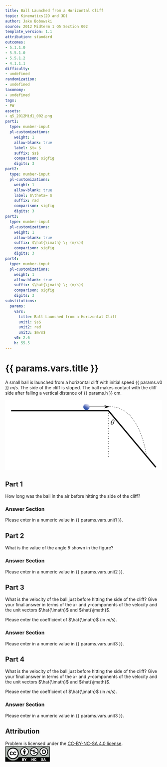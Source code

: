 ```yaml
---
title: Ball Launched from a Horizontal Cliff
topic: Kinematics(2D and 3D)
author: Jake Bobowski
source: 2012 Midterm 1 Q5 Section 002
template_version: 1.1
attribution: standard
outcomes:
- 5.1.1.0
- 5.5.1.0
- 5.5.1.2
- 4.1.1.1
difficulty:
- undefined
randomization:
- undefined
taxonomy:
- undefined
tags:
- PW
assets:
- q5_2012Mid1_002.png
part1:
  type: number-input
  pl-customizations:
    weight: 1
    allow-blank: true
    label: $t= $
    suffix: $s$
    comparison: sigfig
    digits: 3
part2:
  type: number-input
  pl-customizations:
    weight: 1
    allow-blank: true
    label: $\theta= $
    suffix: rad
    comparison: sigfig
    digits: 3
part3:
  type: number-input
  pl-customizations:
    weight: 1
    allow-blank: true
    suffix: $\hat{\imath} \; (m/s)$
    comparison: sigfig
    digits: 3
part4:
  type: number-input
  pl-customizations:
    weight: 1
    allow-blank: true
    suffix: $\hat{\jmath} \; (m/s)$
    comparison: sigfig
    digits: 3
substitutions:
  params:
    vars:
      title: Ball Launched from a Horizontal Cliff
      unit1: $s$
      unit2: rad
      unit3: $m/s$
    v0: 2.6
    h: 55.5
---
```

# {{ params.vars.title }}
A small ball is launched from a horizontal cliff with initial speed {{ params.v0 }} $m/s$. The side of the cliff is sloped. The ball makes contact with the cliff side after falling a vertical distance of {{ params.h }} cm.

![Figure of a ball launched from a horizontal cliff with a sloped side. Theta is the angle between the sloped side and the vertical line going through the point where the slope starts.](q5_2012Mid1_002.png)

## Part 1

How long was the ball in the air before hitting the side of the cliff?

### Answer Section

Please enter in a numeric value in {{ params.vars.unit1 }}.

## Part 2

What is the value of the angle $\theta$ shown in the figure?

### Answer Section

Please enter in a numeric value in {{ params.vars.unit2 }}.

## Part 3

What is the velocity of the ball just before hitting the side of the cliff? Give your final answer in terms of the $x$- and $y$-components of the velocity and the unit vectors $\hat{\imath}$ and $\hat{\jmath}$.

Please enter the coefficient of $\hat{\imath}$ (in $m/s$).

### Answer Section

Please enter in a numeric value in {{ params.vars.unit3 }}.

## Part 4

What is the velocity of the ball just before hitting the side of the cliff? Give your final answer in terms of the $x$- and $y$-components of the velocity and the unit vectors $\hat{\imath}$ and $\hat{\jmath}$.

Please enter the coefficient of $\hat{\jmath}$ (in $m/s$).

### Answer Section

Please enter in a numeric value in {{ params.vars.unit3 }}.

## Attribution

Problem is licensed under the [CC-BY-NC-SA 4.0 license](https://creativecommons.org/licenses/by-nc-sa/4.0/).<br> ![The Creative Commons 4.0 license requiring attribution-BY, non-commercial-NC, and share-alike-SA license.](https://raw.githubusercontent.com/firasm/bits/master/by-nc-sa.png)